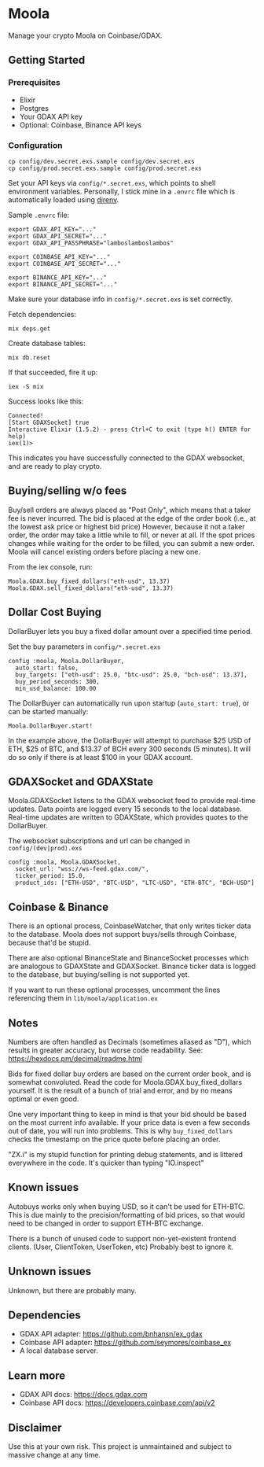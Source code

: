 # Moola

Manage your crypto Moola on Coinbase/GDAX.

## Getting Started

### Prerequisites

* Elixir
* Postgres
* Your GDAX API key
* Optional: Coinbase, Binance API keys

### Configuration

    cp config/dev.secret.exs.sample config/dev.secret.exs
    cp config/prod.secret.exs.sample config/prod.secret.exs

Set your API keys via `config/*.secret.exs`, which points to shell environment variables. Personally, I stick mine in a `.envrc` file which is automatically loaded using [direnv](https://direnv.net).

Sample `.envrc` file:

	export GDAX_API_KEY="..."
	export GDAX_API_SECRET="..."
	export GDAX_API_PASSPHRASE="lamboslamboslambos"
	
	export COINBASE_API_KEY="..."
	export COINBASE_API_SECRET="..."
	
	export BINANCE_API_KEY="..."
	export BINANCE_API_SECRET="..."

Make sure your database info in `config/*.secret.exs` is set correctly.

Fetch dependencies: 

	mix deps.get

Create database tables: 

	mix db.reset

If that succeeded, fire it up:

    iex -S mix

Success looks like this:

	Connected!
	[Start GDAXSocket] true
	Interactive Elixir (1.5.2) - press Ctrl+C to exit (type h() ENTER for help)
	iex(1)> 

This indicates you have successfully connected to the GDAX websocket, and are ready to play crypto.

## Buying/selling w/o fees

Buy/sell orders are always placed as "Post Only", which means that a taker fee is never incurred. The bid is placed at the edge of the order book (i.e., at the lowest ask price or highest bid price) However, because it not a taker order, the order may take a little while to fill, or never at all. If the spot prices changes while waiting for the order to be filled, you can submit a new order. Moola will cancel existing orders before placing a new one.

From the iex console, run:

	Moola.GDAX.buy_fixed_dollars("eth-usd", 13.37)
	Moola.GDAX.sell_fixed_dollars("eth-usd", 13.37)

## Dollar Cost Buying

DollarBuyer lets you buy a fixed dollar amount over a specified time period. 

Set the buy parameters in `config/*.secret.exs`

    config :moola, Moola.DollarBuyer,
      auto_start: false,
      buy_targets: ["eth-usd": 25.0, "btc-usd": 25.0, "bch-usd": 13.37],
      buy_period_seconds: 300,
      min_usd_balance: 100.00

The DollarBuyer can automatically run upon startup (`auto_start: true`), or can be started manually:

	Moola.DollarBuyer.start!

In the example above, the DollarBuyer will attempt to purchase $25 USD of ETH, $25 of BTC, and $13.37 of BCH every 300 seconds (5 minutes). It will do so only if there is at least $100 in your GDAX account.

## GDAXSocket and GDAXState

Moola.GDAXSocket listens to the GDAX websocket feed to provide real-time updates. Data points are logged every 15 seconds to the local database. Real-time updates are written to GDAXState, which provides quotes to the DollarBuyer.

The websocket subscriptions and url can be changed in `config/(dev|prod).exs`

    config :moola, Moola.GDAXSocket,
      socket_url: "wss://ws-feed.gdax.com/",
      ticker_period: 15.0,
      product_ids: ["ETH-USD", "BTC-USD", "LTC-USD", "ETH-BTC", "BCH-USD"]

## Coinbase & Binance

There is an optional process, CoinbaseWatcher, that only writes ticker data to the database. Moola does not support buys/sells through Coinbase, because that'd be stupid. 

There are also optional BinanceState and BinanceSocket processes which are analogous to GDAXState and GDAXSocket. Binance ticker data is logged to the database, but buying/selling is not supported yet.

If you want to run these optional processes, uncomment the lines referencing them in `lib/moola/application.ex`

## Notes

Numbers are often handled as Decimals (sometimes aliased as "D"), which results in greater accuracy, but worse code readability. See: https://hexdocs.pm/decimal/readme.html

Bids for fixed dollar buy orders are based on the current order book, and is somewhat convoluted. Read the code for Moola.GDAX.buy_fixed_dollars yourself. It is the result of a bunch of trial and error, and by no means optimal or even good.

One very important thing to keep in mind is that your bid should be based on the most current info available. If your price data is even a few seconds out of date, you will run into problems. This is why `buy_fixed_dollars` checks the timestamp on the price quote before placing an order.

"ZX.i" is my stupid function for printing debug statements, and is littered everywhere in the code. It's quicker than typing "IO.inspect"

## Known issues

Autobuys works only when buying USD, so it can't be used for ETH-BTC. This is due mainly to the precision/formatting of bid prices, so that would need to be changed in order to support ETH-BTC exchange.

There is a bunch of unused code to support non-yet-existent frontend clients. (User, ClientToken, UserToken, etc) Probably best to ignore it.

## Unknown issues

Unknown, but there are probably many.

## Dependencies

  * GDAX API adapter: https://github.com/bnhansn/ex_gdax
  * Coinbase API adapter: https://github.com/seymores/coinbase_ex
  * A local database server.

## Learn more

  * GDAX API docs: https://docs.gdax.com
  * Coinbase API docs: https://developers.coinbase.com/api/v2

## Disclaimer

Use this at your own risk. This project is unmaintained and subject to massive change at any time.
